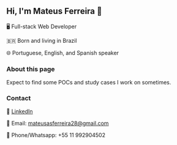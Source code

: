 ## Hi, I'm Mateus Ferreira  👋
 🖥️ Full-stack Web Developer
 
 🇧🇷 Born and living in Brazil
 
 🌐 Portuguese, English, and Spanish speaker

### About this page
Expect to find some POCs and study cases I work on sometimes.
  
### Contact

🔗  <a href="https://www.linkedin.com/in/mateus-ferreira-3315a1109/" target="_blank">LinkedIn </a>

📧 Email: mateusasferreira28@gmail.com

📱 Phone/Whatsapp: +55 11 992904502


